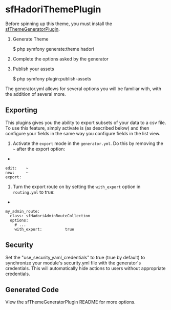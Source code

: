sfHadoriThemePlugin
===================

Before spinning up this theme, you must install the
[sfThemeGeneratorPlugin](http://github.com/bshaffer/sfThemeGeneratorPlugin).

 1. Generate Theme

    $ php symfony generate:theme hadori

 1. Complete the options asked by the generator

 1. Publish your assets

    $ php symfony plugin:publish-assets

The generator.yml allows for several options you will be familiar with,
with the addition of several more.

Exporting
---------

This plugins gives you the ability to export subsets of your data to a csv
file. To use this feature, simply activate is (as described below) and
then configure your fields in the same way you configure fields in the
list view.

 1. Activate the `export` mode in the `generator.yml`. Do this by removing
    the `~` after the export option:

-

    edit:    ~
    new:     ~
    export:

 1. Turn the export route on by setting the `with_export` option in `routing.yml`
    to true:

-

    my_admin_route:
      class: sfHadoriAdminRouteCollection
      options:
        # ...
        with_export:          true

Security
--------

Set the "use_security_yaml_credentials" to true (true by default) to
synchronize your module's security.yml file with the generator's credentials.
This will automatically hide actions to users without appropriate credentials.

Generated Code
--------------

View the sfThemeGeneratorPlugin README for more options.
